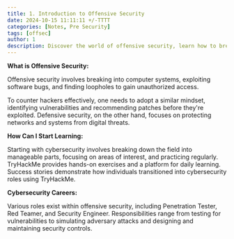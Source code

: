 ```yaml
---
title: 1. Introduction to Offensive Security
date: 2024-10-15 11:11:11 +/-TTTT
categories: [Notes, Pre Security]
tags: [offsec] 
author: 1  
description: Discover the world of offensive security, learn how to break into systems,and explore potential career paths in cybersecurity.   
---
```

**What is Offensive Security:** 

Offensive security involves breaking into computer systems, exploiting software bugs, and finding loopholes to gain unauthorized access. 

To counter hackers effectively, one needs to adopt a similar mindset, identifying vulnerabilities and recommending patches before they're exploited. Defensive security, on the other hand, focuses on protecting networks and systems from digital threats.

**How Can I Start Learning:** 

Starting with cybersecurity involves breaking down the field into manageable parts, focusing on areas of interest, and practicing regularly. TryHackMe provides hands-on exercises and a platform for daily learning. Success stories demonstrate how individuals transitioned into cybersecurity roles using TryHackMe.

**Cybersecurity Careers:** 

Various roles exist within offensive security, including Penetration Tester, Red Teamer, and Security Engineer. Responsibilities range from testing for vulnerabilities to simulating adversary attacks and designing and maintaining security controls.